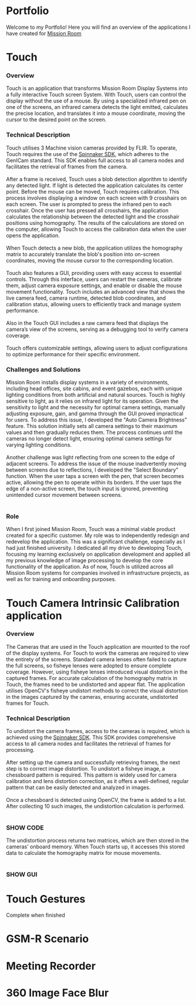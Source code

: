 # Portfolio
Welcome to my Portfolio! Here you will find an overview of the applications I have created for [Mission Room](https://missionroom.com/)

# Touch
### Overview
Touch is an application that transforms Mission Room Display Systems into a fully interactive Touch screen System. With Touch, users can control the display without the use of a mouse. By using a specialized infrared pen on one of the screens, an infrared camera detects the light emitted, calculates the precise location, and translates it into a mouse coordinate, moving the cursor to the desired point on the screen.
### Technical Description
Touch utilises 3 Machine vision cameras provided by FLIR. To operate, Touch requires the use of the [Spinnaker SDK](https://www.flir.co.uk/products/spinnaker-sdk/?vertical=machine+vision&segment=iis), which adheres to the GenICam standard. This SDK enables full access to all camera nodes and facilitates the retrieval of frames from the camera.<br/><br/>
After a frame is received, Touch uses a blob detection algorithm to identify any detected light. If light is detected the application calculates its center point. Before the mouse can be moved, Touch requires calibration. This process involves displaying a window on each screen with 9 crosshairs on each screen. The user is prompted to press the infrared pen to each crosshair. Once the user has pressed all crosshairs, the application calculates the relationship between the detected light and the crosshair positions using homography. The results of the calculations are stored on the computer, allowing Touch to access the calibration data when the user opens the application.<br/><br/>
When Touch detects a new blob, the application utilizes the homography matrix to accurately translate the blob's position into on-screen coordinates, moving the mouse cursor to the corresponding location.<br/><br/>
Touch also features a GUI, providing users with easy access to essential controls. Through this interface, users can restart the cameras, calibrate them, adjust camera exposure settings, and enable or disable the mouse movement functionality. Touch includes an advanced view that shows the live camera feed, camera runtime, detected blob coordinates, and calibration status, allowing users to efficiently track and manage system performance. <br/><br/>
Also in the Touch GUI includes a raw camera feed that displays the camera’s view of the screens, serving as a debugging tool to verify camera coverage.<br/><br/>
Touch offers customizable settings, allowing users to adjust configurations to optimize performance for their specific environment.
### Challenges and Solutions
Mission Room installs display systems in a variety of environments, including head offices, site cabins, and event gazebos, each with unique lighting conditions from both artificial and natural sources. Touch is highly sensitive to light, as it relies on infrared light for its operation. Given the sensitivity to light and the necessity for optimal camera settings, manually adjusting exposure, gain, and gamma through the GUI proved impractical for users. To address this issue, I developed the "Auto Camera Brightness" feature. This solution initially sets all camera settings to their maximum values and then gradually reduces them. The process continues until the cameras no longer detect light, ensuring optimal camera settings for varying lighting conditions. <br/><br/>
Another challenge was light reflecting from one screen to the edge of adjacent screens. To address the issue of the mouse inadvertently moving between screens due to reflections, I developed the "Select Boundary" function. When the user taps a screen with the pen, that screen becomes active, allowing the pen to operate within its borders. If the user taps the edge of a non-active screen, the touch input is ignored, preventing unintended cursor movement between screens. <br/><br/>

### Role
When I first joined Mission Room, Touch was a minimal viable product created for a specific customer. My role was to independently redesign and redevelop the application. This was a significant challenge, especially as I had just finished university. I dedicated all my drive to developing Touch, focusing my learning exclusively on application development and applied all my previous knowledge of image processing to develop the core functionality of the application. As of now, Touch is utilized across all Mission Room systems for companies involved in infrastructure projects, as well as for training and onboarding purposes.

# Touch Camera Intrinsic Calibration application
### Overview
The Cameras that are used in the Touch application are mounted to the roof of the display systems. For Touch to work the cameras are required to view the entirety of the screens. Standard camera lenses often failed to capture the full screens, so fisheye lenses were adopted to ensure complete coverage. However, using fisheye lenses introduced visual distortion in the captured frames. For accurate calculation of the homography matrix in Touch, the frames need to be undistorted and appear flat. The application utilises OpenCV's fisheye undistort methods to correct the visual distortion in the images captured by the cameras, ensuring accurate, undistorted frames for Touch.
### Technical Description
To undistort the camera frames, access to the cameras is required, which is achieved using the [Spinnaker SDK](https://www.flir.co.uk/products/spinnaker-sdk/?vertical=machine+vision&segment=iis). This SDK provides comprehensive access to all camera nodes and facilitates the retrieval of frames for processing. <br/><br/>
After setting up the camera and successfully retrieving frames, the next step is to correct image distortion. To undistort a fisheye image, a chessboard pattern is required. This pattern is widely used for camera calibration and lens distortion correction, as it offers a well-defined, regular pattern that can be easily detected and analyzed in images. <br/><br/>
Once a chessboard is detected using OpenCV, the frame is added to a list. After collecting 10 such images, the undistortion calculation is performed.<br/><br/>
### SHOW CODE
The undistortion process returns two matrices, which are then stored in the cameras' onboard memory. When Touch starts up, it accesses this stored data to calculate the homography matrix for mouse movements.<br/><br/>
### SHOW GUI

# Touch Gestures
Complete when finished 

# GSM-R Scenario

# Meeting Recorder

# 360 Image Face Blur
